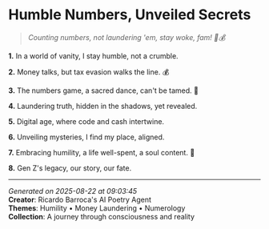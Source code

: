 # Humble Numbers, Unveiled Secrets

> *Counting numbers, not laundering 'em, stay woke, fam! 🧠💰*

**1.** In a world of vanity, I stay humble, not a crumble.


**2.** Money talks, but tax evasion walks the line. 💰


**3.** The numbers game, a sacred dance, can't be tamed. 🔢


**4.** Laundering truth, hidden in the shadows, yet revealed.


**5.** Digital age, where code and cash intertwine.


**6.** Unveiling mysteries, I find my place, aligned.


**7.** Embracing humility, a life well-spent, a soul content. 🙏


**8.** Gen Z's legacy, our story, our fate.



---

*Generated on 2025-08-22 at 09:03:45*  
**Creator**: Ricardo Barroca's AI Poetry Agent  
**Themes**: Humility • Money Laundering • Numerology  
**Collection**: A journey through consciousness and reality